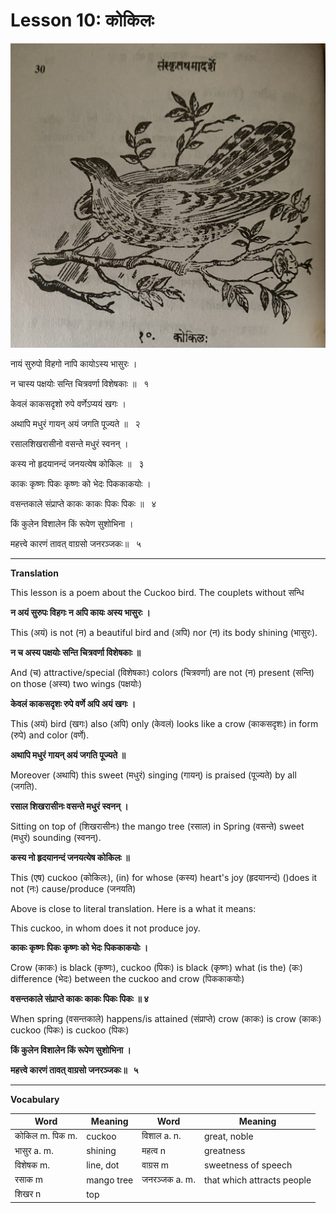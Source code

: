 # Lesson 10: कोकिलः
![Bird picture](./images/r1l10.jpg)

नायं सुरुपो विहगो नापि कायोऽस्य भासुरः । 

न चास्य पक्षयोः सन्ति चित्रवर्णा विशेषकाः ॥  &nbsp; १

केवलं काकसदृशो रुपे वर्णेऽप्ययं खगः ।

अथापि मधुरं गायन् अयं जगति पूज्यते ॥ &nbsp; २

रसालशिखरासीनो वसन्ते मधुरं स्वनन् ।

कस्य नो हृदयानन्दं जनयत्येष कोकिलः ॥ &nbsp; ३

काकः कृष्णः पिकः कृष्णः को भेदः पिककाकयोः ।

वसन्तकाले संप्राप्ते काकः काकः पिकः पिकः ॥ &nbsp; ४

किं कुलेन विशालेन किं रूपेण सुशोभिना ।

महत्त्वे कारणं तावत् वाग्रसो जनरञ्जकः॥ &nbsp; ५

---

**Translation**

This lesson is a poem about the Cuckoo bird. The couplets without सन्धि

**न अयं सुरुपः विहगः न अपि कायः अस्य भासुरः ।**

This (अयं) is not (न) a beautiful bird and (अपि) nor (न) its body shining (भासुरः).

**न च अस्य पक्षयोः सन्ति चित्रवर्णा विशेषकाः ॥** 

And (च) attractive/special (विशेषकाः) colors (चित्रवर्णा) are not (न) present (सन्ति) on those (अस्य) two wings (पक्षयोः) 


**केवलं काकसदृशः रुपे वर्णे अपि अयं खगः ।**

This (अयं) bird (खगः) also (अपि) only (केवलं) looks like a crow (काकसदृशः) in form (रुपे) and color (वर्णे).


**अथापि मधुरं गायन् अयं जगति पूज्यते ॥** 

Moreover (अथापि) this sweet (मधुरं) singing (गायन्) is praised (पूज्यते) by all (जगति). 


**रसाल शिखरासीनः वसन्ते मधुरं स्वनन् ।**

Sitting on top of (शिखरासीनः) the mango tree (रसाल) in Spring (वसन्ते) sweet (मधुरं) sounding (स्वनन्).

**कस्य नो हृदयानन्दं जनयत्येष कोकिलः ॥**

This (एष) cuckoo  (कोकिलः), (in) for whose (कस्य) heart's joy (हृदयानन्दं) ()does it not (नः) cause/produce (जनयति)  

Above is close to literal translation. Here is a what it means:

This cuckoo, in whom does it not produce joy.


**काकः कृष्णः पिकः कृष्णः को भेदः पिककाकयोः ।**

Crow (काकः) is black (कृष्णः), cuckoo (पिकः) is black (कृष्णः) what (is the) (कः) difference (भेदः) between the cuckoo and crow (पिककाकयोः)

**वसन्तकाले संप्राप्ते काकः काकः पिकः पिकः ॥   ४**

When spring (वसन्तकाले) happens/is attained (संप्राप्ते) crow (काकः) is crow (काकः) cuckoo (पिकः) is cuckoo (पिकः)

**किं कुलेन विशालेन किं रूपेण सुशोभिना ।**

**महत्त्वे कारणं तावत् वाग्रसो जनरञ्जकः॥ &nbsp; ५**

---

**Vocabulary**

| Word | Meaning | Word | Meaning |
| --- | --- | --- | --- |
| कोकिल m. पिक m. | cuckoo | विशाल a. n. | great, noble |
| भासुर a. m. | shining | महत्व n | greatness |
| विशेषक m. | line, dot | वाग्रस m | sweetness of speech |
| रसाक m | mango tree | जनरञ्जक a. m. |  that which attracts people |
| शिखर n | top |